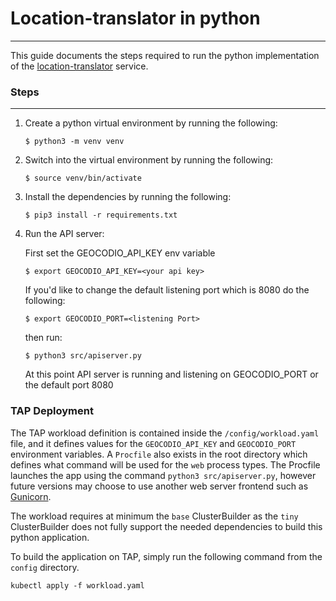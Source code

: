 # Location-translator in python
---
This guide documents the steps required to run the python implementation of the [location-translator](../location-translator/README.md) service.


### Steps
---
1. Create a python virtual environment by running the following:

    ```shell
    $ python3 -m venv venv
    ```

2. Switch into the virtual environment by running the following: 
    ```shell
    $ source venv/bin/activate
    ```

3. Install the dependencies by running the following: 
    ```shell
    $ pip3 install -r requirements.txt
    ```

4.  Run the API server:
    
    First set the GEOCODIO_API_KEY env variable
    ```shell
    $ export GEOCODIO_API_KEY=<your api key>
    ```
    If you'd like to change the default listening port which is 8080 do the following:
    ```shell
    $ export GEOCODIO_PORT=<listening Port>
    ```
    then run:
    ```shell
    $ python3 src/apiserver.py
    ```

    At this point API server is running and listening on GEOCODIO_PORT or the default port 8080

### TAP Deployment

The TAP workload definition is contained inside the `/config/workload.yaml` file, and it defines values for the `GEOCODIO_API_KEY` and `GEOCODIO_PORT` environment variables.  A `Procfile` also exists in the root directory which defines what command will be used for the `web` process types.  The Procfile launches the app using the command 
`python3 src/apiserver.py`, however future versions may choose to use another web server frontend such as [Gunicorn](https://gunicorn.org/).

The workload requires at minimum the `base` ClusterBuilder as the `tiny` ClusterBuilder does not fully support the needed dependencies to build this python application.  

To build the application on TAP, simply run the following command from the `config` directory.

```shell
kubectl apply -f workload.yaml
```